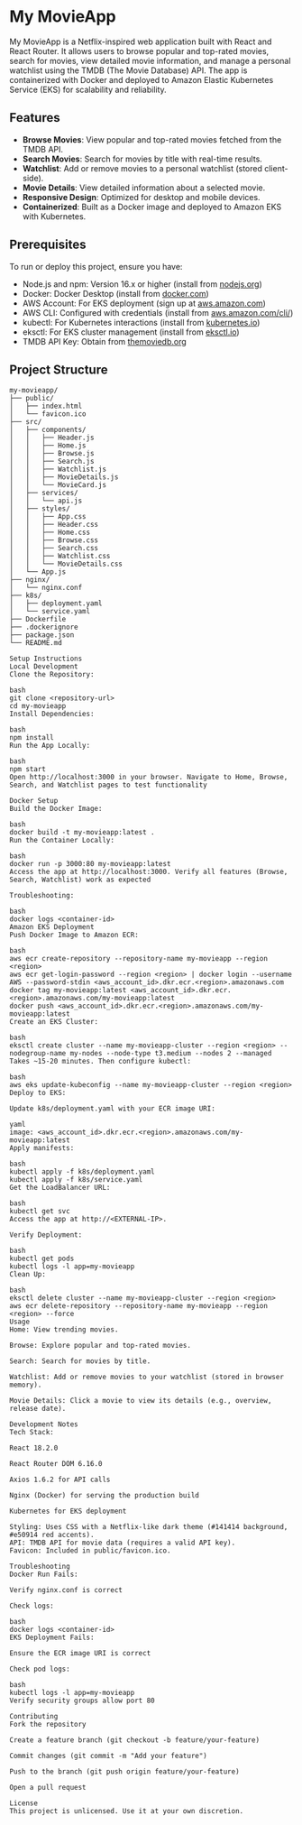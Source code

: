 # My MovieApp

My MovieApp is a Netflix-inspired web application built with React and React Router. It allows users to browse popular and top-rated movies, search for movies, view detailed movie information, and manage a personal watchlist using the TMDB (The Movie Database) API. The app is containerized with Docker and deployed to Amazon Elastic Kubernetes Service (EKS) for scalability and reliability.

## Features
- **Browse Movies**: View popular and top-rated movies fetched from the TMDB API.
- **Search Movies**: Search for movies by title with real-time results.
- **Watchlist**: Add or remove movies to a personal watchlist (stored client-side).
- **Movie Details**: View detailed information about a selected movie.
- **Responsive Design**: Optimized for desktop and mobile devices.
- **Containerized**: Built as a Docker image and deployed to Amazon EKS with Kubernetes.

## Prerequisites
To run or deploy this project, ensure you have:
- Node.js and npm: Version 16.x or higher (install from [nodejs.org](https://nodejs.org))
- Docker: Docker Desktop (install from [docker.com](https://www.docker.com/products/docker-desktop))
- AWS Account: For EKS deployment (sign up at [aws.amazon.com](https://aws.amazon.com))
- AWS CLI: Configured with credentials (install from [aws.amazon.com/cli/](https://aws.amazon.com/cli/))
- kubectl: For Kubernetes interactions (install from [kubernetes.io](https://kubernetes.io/docs/tasks/tools/))
- eksctl: For EKS cluster management (install from [eksctl.io](https://eksctl.io/))
- TMDB API Key: Obtain from [themoviedb.org](https://www.themoviedb.org/settings/api)

## Project Structure
```plaintext
my-movieapp/
├── public/
│   ├── index.html
│   └── favicon.ico
├── src/
│   ├── components/
│   │   ├── Header.js
│   │   ├── Home.js
│   │   ├── Browse.js
│   │   ├── Search.js
│   │   ├── Watchlist.js
│   │   ├── MovieDetails.js
│   │   └── MovieCard.js
│   ├── services/
│   │   └── api.js
│   ├── styles/
│   │   ├── App.css
│   │   ├── Header.css
│   │   ├── Home.css
│   │   ├── Browse.css
│   │   ├── Search.css
│   │   ├── Watchlist.css
│   │   └── MovieDetails.css
│   └── App.js
├── nginx/
│   └── nginx.conf
├── k8s/
│   ├── deployment.yaml
│   └── service.yaml
├── Dockerfile
├── .dockerignore
├── package.json
└── README.md

Setup Instructions
Local Development
Clone the Repository:

bash
git clone <repository-url>
cd my-movieapp
Install Dependencies:

bash
npm install
Run the App Locally:

bash
npm start
Open http://localhost:3000 in your browser. Navigate to Home, Browse, Search, and Watchlist pages to test functionality

Docker Setup
Build the Docker Image:

bash
docker build -t my-movieapp:latest .
Run the Container Locally:

bash
docker run -p 3000:80 my-movieapp:latest
Access the app at http://localhost:3000. Verify all features (Browse, Search, Watchlist) work as expected

Troubleshooting:

bash
docker logs <container-id>
Amazon EKS Deployment
Push Docker Image to Amazon ECR:

bash
aws ecr create-repository --repository-name my-movieapp --region <region>
aws ecr get-login-password --region <region> | docker login --username AWS --password-stdin <aws_account_id>.dkr.ecr.<region>.amazonaws.com
docker tag my-movieapp:latest <aws_account_id>.dkr.ecr.<region>.amazonaws.com/my-movieapp:latest
docker push <aws_account_id>.dkr.ecr.<region>.amazonaws.com/my-movieapp:latest
Create an EKS Cluster:

bash
eksctl create cluster --name my-movieapp-cluster --region <region> --nodegroup-name my-nodes --node-type t3.medium --nodes 2 --managed
Takes ~15-20 minutes. Then configure kubectl:

bash
aws eks update-kubeconfig --name my-movieapp-cluster --region <region>
Deploy to EKS:

Update k8s/deployment.yaml with your ECR image URI:

yaml
image: <aws_account_id>.dkr.ecr.<region>.amazonaws.com/my-movieapp:latest
Apply manifests:

bash
kubectl apply -f k8s/deployment.yaml
kubectl apply -f k8s/service.yaml
Get the LoadBalancer URL:

bash
kubectl get svc
Access the app at http://<EXTERNAL-IP>.

Verify Deployment:

bash
kubectl get pods
kubectl logs -l app=my-movieapp
Clean Up:

bash
eksctl delete cluster --name my-movieapp-cluster --region <region>
aws ecr delete-repository --repository-name my-movieapp --region <region> --force
Usage
Home: View trending movies.

Browse: Explore popular and top-rated movies.

Search: Search for movies by title.

Watchlist: Add or remove movies to your watchlist (stored in browser memory).

Movie Details: Click a movie to view its details (e.g., overview, release date).

Development Notes
Tech Stack:

React 18.2.0

React Router DOM 6.16.0

Axios 1.6.2 for API calls

Nginx (Docker) for serving the production build

Kubernetes for EKS deployment

Styling: Uses CSS with a Netflix-like dark theme (#141414 background, #e50914 red accents).
API: TMDB API for movie data (requires a valid API key).
Favicon: Included in public/favicon.ico.

Troubleshooting
Docker Run Fails:

Verify nginx.conf is correct

Check logs:

bash
docker logs <container-id>
EKS Deployment Fails:

Ensure the ECR image URI is correct

Check pod logs:

bash
kubectl logs -l app=my-movieapp
Verify security groups allow port 80

Contributing
Fork the repository

Create a feature branch (git checkout -b feature/your-feature)

Commit changes (git commit -m "Add your feature")

Push to the branch (git push origin feature/your-feature)

Open a pull request

License
This project is unlicensed. Use it at your own discretion.